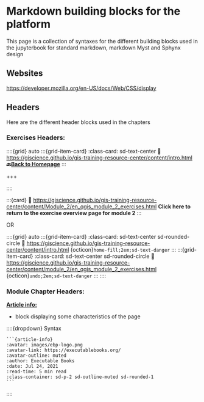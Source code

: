 # Markdown building blocks for the platform

This page is a collection of syntaxes for the different building blocks used in the jupyterbook for standard markdown, markdown Myst and Sphynx design

## Websites

https://developer.mozilla.org/en-US/docs/Web/CSS/display



## Headers

Here are the different header blocks used in the chapters

### Exercises Headers:

::::{grid} auto
:::{grid-item-card}
:class-card: sd-text-center 
:link: https://giscience.github.io/gis-training-resource-center/content/intro.html 
__🔙[Back to Homepage](/content/intro.md)__
:::

+++

::::

:::{card}
:link: https://giscience.github.io/gis-training-resource-center/content/Module_2/en_qgis_module_2_exercises.html
__Click here to return to the exercise overview page for module 2__ 
:::

OR

::::{grid} auto
:::{grid-item-card}
:class-card: sd-text-center sd-rounded-circle
:link: https://giscience.github.io/gis-training-resource-center/content/intro.html 
{octicon}`home-fill;2em;sd-text-danger`
:::
:::{grid-item-card}
:class-card: sd-text-center sd-rounded-circle
:link: https://giscience.github.io/gis-training-resource-center/content/module_2/en_qgis_module_2_exercises.html 
{octicon}`undo;2em;sd-text-danger`
:::
::::



### Module Chapter Headers:

__[Article info:](https://sphinx-design.readthedocs.io/en/pydata-theme/additional.html)__

- block displaying some characteristics of the page

::::{dropdown} Syntax
````
```{article-info}
:avatar: images/ebp-logo.png
:avatar-link: https://executablebooks.org/
:avatar-outline: muted
:author: Executable Books
:date: Jul 24, 2021
:read-time: 5 min read
:class-container: sd-p-2 sd-outline-muted sd-rounded-1
```
````
::::

